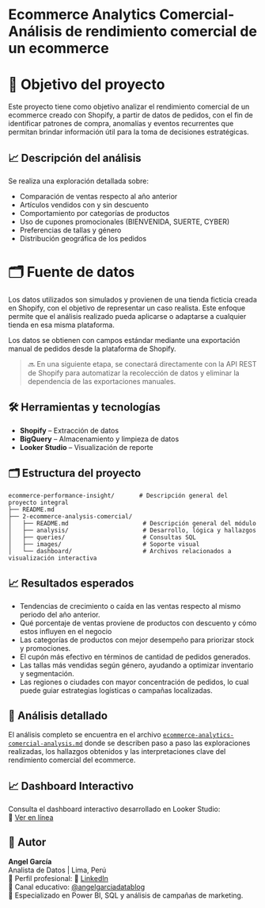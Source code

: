 # Ecommerce Analytics Comercial- Análisis de rendimiento comercial de un ecommerce

# 🎯 Objetivo del proyecto

Este proyecto tiene como objetivo analizar el rendimiento comercial de un ecommerce creado con Shopify, a partir de datos de pedidos, con el fin de identificar patrones de compra, anomalías y eventos recurrentes que permitan brindar información útil para la toma de decisiones estratégicas.

## 📈 Descripción del análisis

Se realiza una exploración detallada sobre:

- Comparación de ventas respecto al año anterior
- Artículos vendidos con y sin descuento
- Comportamiento por categorías de productos
- Uso de cupones promocionales (BIENVENIDA, SUERTE, CYBER)
- Preferencias de tallas y género
- Distribución geográfica de los pedidos

# 🗂 Fuente de datos

Los datos utilizados son simulados y provienen de una tienda ficticia creada en Shopify, con el objetivo de representar un caso realista. Este enfoque permite que el análisis realizado pueda aplicarse o adaptarse a cualquier tienda en esa misma plataforma.

Los datos se obtienen con campos estándar mediante una exportación manual de pedidos desde la plataforma de Shopify.


> 🔜 En una siguiente etapa, se conectará directamente con la API REST de Shopify para automatizar la recolección de datos y eliminar la dependencia de las exportaciones manuales.

## 🛠️ Herramientas y tecnologías

- **Shopify** – Extracción de datos
- **BigQuery** – Almacenamiento y limpieza de datos
- **Looker Studio** – Visualización de reporte


## 🗂️ Estructura del proyecto
```plaintext
ecommerce-performance-insight/       # Descripción general del proyecto integral
├── README.md                         
├── 2-ecommerce-analysis-comercial/    
│   ├── README.md                     # Descripción general del módulo
│   ├── analysis/                     # Desarrollo, lógica y hallazgos
│   ├── queries/                      # Consultas SQL
│   ├── images/                       # Soporte visual
│   └── dashboard/                    # Archivos relacionados a visualización interactiva
```

## 📈 Resultados esperados

- Tendencias de crecimiento o caída en las ventas respecto al mismo periodo del año anterior.
- Qué porcentaje de ventas proviene de productos con descuento y cómo estos influyen en el negocio
- Las categorías de productos con mejor desempeño para priorizar stock y promociones.
- El cupón más efectivo en términos de cantidad de pedidos generados.
- Las tallas más vendidas según género, ayudando a optimizar inventario y segmentación.
- Las regiones o ciudades con mayor concentración de pedidos, lo cual puede guiar estrategias logísticas o campañas localizadas.


## 📓 Análisis detallado 

El análisis completo se encuentra en el archivo [`ecommerce-analytics-comercial-analysis.md`](analysis/ecommerce-analytics-comercial-analysis.md) donde se describen paso a paso las exploraciones realizadas, los hallazgos obtenidos y las interpretaciones clave del rendimiento comercial del ecommerce.


## 📈 Dashboard Interactivo

Consulta el dashboard interactivo desarrollado en Looker Studio:  
🔗 [Ver en línea](https://lookerstudio.google.com/reporting/feceecaa-0ba9-4750-8b55-0ab20da5a5b8)


## 👤 Autor

**Angel García**  
Analista de Datos | Lima, Perú  
👤 Perfil profesional: 🔗 [LinkedIn](https://www.linkedin.com/in/angelgarciachanga)  
🎥 Canal educativo: [@angelgarciadatablog](https://youtube.com/@angelgarciadatablog)  
💼 Especializado en Power BI, SQL y análisis de campañas de marketing.  



